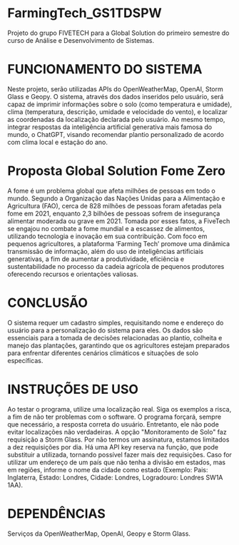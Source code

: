 # FarmingTech_GS1TDSPW
Projeto do grupo FIVETECH para a Global Solution do primeiro semestre do curso de Análise e Desenvolvimento de Sistemas.

# FUNCIONAMENTO DO SISTEMA
Neste projeto, serão utilizadas APIs do OpenWeatherMap, OpenAI, Storm Glass e Geopy. O sistema, através dos dados inseridos pelo usuário, será capaz de imprimir informações sobre o solo (como temperatura e umidade), clima (temperatura, descrição, umidade e velocidade do vento), e localizar as coordenadas da localização declarada pelo usuário. Ao mesmo tempo, integrar respostas da inteligência artificial generativa mais famosa do mundo, o ChatGPT, visando recomendar plantio personalizado de acordo com clima local e estação do ano.

# Proposta Global Solution Fome Zero
A fome é um problema global que afeta milhões de pessoas em todo o mundo. Segundo a Organização das Nações Unidas para a Alimentação e Agricultura (FAO), cerca de 828 milhões de pessoas foram afetadas pela fome em 2021, enquanto 2,3 bilhões de pessoas sofrem de insegurança alimentar moderada ou grave em 2021.
Tomada por esses fatos, a FiveTech se engajou no combate a fome mundial e a escassez de alimentos, utilizando tecnologia e inovação em sua contribuição.
Com foco em pequenos agricultores, a plataforma ‘Farming Tech’ promove uma dinâmica transmissão de informação, além do uso de inteligências artificiais generativas, a fim de aumentar a produtividade, eficiência e sustentabilidade no processo da cadeia agrícola de pequenos produtores oferecendo recursos e orientações valiosas.

# CONCLUSÃO
O sistema requer um cadastro simples, requisitando nome e endereço do usuário para a personalização do sistema para eles. 
Os dados são essenciais para a tomada de decisões relacionadas ao plantio, colheita e manejo das plantações, garantindo que 
os agricultores estejam preparados para enfrentar diferentes cenários climáticos e situações de solo específicas.

# INSTRUÇÕES DE USO
Ao testar o programa, utilize uma localização real. Siga os exemplos a risca, a fim de não ter problemas com o software.
O programa forçará, sempre que necessário, a resposta correta do usuário. Entretanto, ele não pode evitar localizações não verdadeiras.
A opção "Monitoramento de Solo" faz requisição a Storm Glass. Por não termos um assinatura, estamos limitados a dez requisições por dia. Há uma API key reserva na função, que pode substituir a utilizada, tornando possível fazer mais dez requisições.
Caso for utilizar um endereço de um país que não tenha a divisão em estados, mas em regiões, informe o nome da cidade como estado (Exemplo: Pais: Inglaterra, Estado: Londres, Cidade: Londres, Logradouro: Londres SW1A 1AA).

# DEPENDÊNCIAS
Serviços da OpenWeatherMap, OpenAI, Geopy e Storm Glass.
